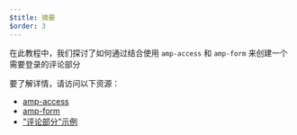 ```yaml
---
$title: 摘要
$order: 3
---
```


在此教程中，我们探讨了如何通过结合使用 `amp-access` 和 `amp-form` 来创建一个需要登录的评论部分

要了解详情，请访问以下资源：

- [amp-access](/zh_cn/docs/reference/components/amp-access.html)
- [amp-form](/zh_cn/docs/reference/components/amp-form.html)
- ["评论部分"示例](https://ampbyexample.com/samples_templates/comment_section/)
